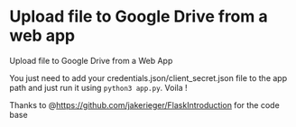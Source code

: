 # Upload file to Google Drive from a web app 

Upload file to Google Drive from a Web App 

You just need to add your credentials.json/client_secret.json file to the app path and just run it using `python3 app.py`. Voila !

Thanks to @https://github.com/jakerieger/FlaskIntroduction for the code base
